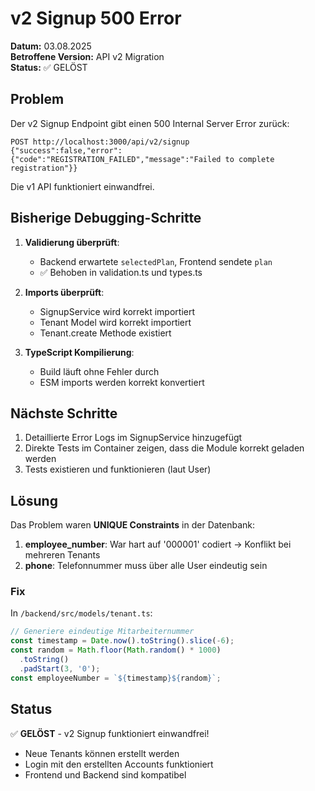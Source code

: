 # v2 Signup 500 Error

**Datum:** 03.08.2025  
**Betroffene Version:** API v2 Migration  
**Status:** ✅ GELÖST

## Problem

Der v2 Signup Endpoint gibt einen 500 Internal Server Error zurück:

```
POST http://localhost:3000/api/v2/signup
{"success":false,"error":{"code":"REGISTRATION_FAILED","message":"Failed to complete registration"}}
```

Die v1 API funktioniert einwandfrei.

## Bisherige Debugging-Schritte

1. **Validierung überprüft**:
   - Backend erwartete `selectedPlan`, Frontend sendete `plan`
   - ✅ Behoben in validation.ts und types.ts

2. **Imports überprüft**:
   - SignupService wird korrekt importiert
   - Tenant Model wird korrekt importiert
   - Tenant.create Methode existiert

3. **TypeScript Kompilierung**:
   - Build läuft ohne Fehler durch
   - ESM imports werden korrekt konvertiert

## Nächste Schritte

1. Detaillierte Error Logs im SignupService hinzugefügt
2. Direkte Tests im Container zeigen, dass die Module korrekt geladen werden
3. Tests existieren und funktionieren (laut User)

## Lösung

Das Problem waren **UNIQUE Constraints** in der Datenbank:

1. **employee_number**: War hart auf '000001' codiert → Konflikt bei mehreren Tenants
2. **phone**: Telefonnummer muss über alle User eindeutig sein

### Fix

In `/backend/src/models/tenant.ts`:

```typescript
// Generiere eindeutige Mitarbeiternummer
const timestamp = Date.now().toString().slice(-6);
const random = Math.floor(Math.random() * 1000)
  .toString()
  .padStart(3, '0');
const employeeNumber = `${timestamp}${random}`;
```

## Status

✅ **GELÖST** - v2 Signup funktioniert einwandfrei!

- Neue Tenants können erstellt werden
- Login mit den erstellten Accounts funktioniert
- Frontend und Backend sind kompatibel
